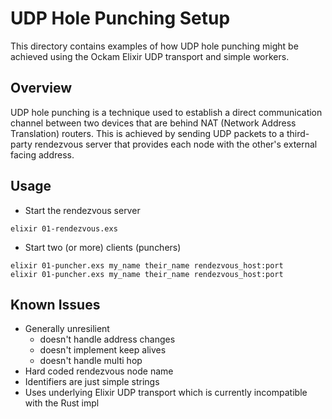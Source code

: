 # UDP Hole Punching Setup

This directory contains examples of how UDP hole punching might be
achieved using the Ockam Elixir UDP transport and simple workers.

## Overview

UDP hole punching is a technique used to establish a direct communication channel between two devices that are behind NAT (Network Address Translation) routers. This is achieved by sending UDP packets to a third-party rendezvous server that provides
each node with the other's external facing address.

## Usage

- Start the rendezvous server
```
elixir 01-rendezvous.exs
```

- Start two (or more) clients (punchers)
```
elixir 01-puncher.exs my_name their_name rendezvous_host:port
elixir 01-puncher.exs my_name their_name rendezvous_host:port
```

## Known Issues

- Generally unresilient
    - doesn't handle address changes
    - doesn't implement keep alives
    - doesn't handle multi hop
- Hard coded rendezvous node name
- Identifiers are just simple strings
- Uses underlying Elixir UDP transport which is currently incompatible with the Rust impl


